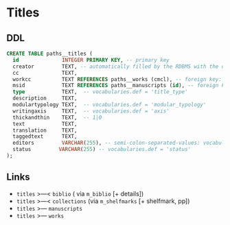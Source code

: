 # Titles

## DDL

```sql
CREATE TABLE paths__titles (
  id              INTEGER PRIMARY KEY, -- primary key
  creator         TEXT, -- automatically filled by the RDBMS with the current user id
  cc              TEXT,
  workcc          TEXT REFERENCES paths__works (cmcl), -- foreign key: works.cmcl,
  msid            TEXT REFERENCES paths__manuscripts (id), -- foreign key: works.cmcl,
  type            TEXT,  -- vocabularies.def = 'title_type'
  description     TEXT,
  modulartypology TEXT,  -- vocabularies.def = 'modular_typology'
  writingaxis     TEXT,  -- vocabularies.def = 'axis'
  thickandthin    TEXT,  -- 1|0
  text            TEXT,
  translation     TEXT,
  taggedtext      TEXT,
  editors         VARCHAR(255), -- semi-colon-separated-values: vocabularies.def = 'persons'
  status         VARCHAR(255) -- vocabularies.def = 'status'
);
```

## Links
- `titles` >—< `biblio` ( via `m_biblio` [+ details])
- `titles` >—< `collections` (via `m_shelfmarks` [+ shelfmark, pp])
- `titles` >— `manuscripts`
- `titles` >— `works`
